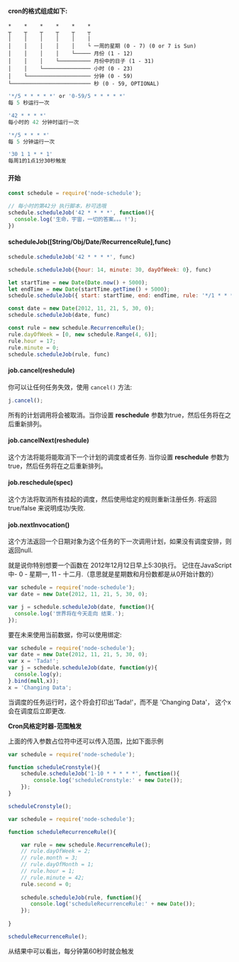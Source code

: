 #### cron的格式组成如下:

```
*    *    *    *    *    *
┬    ┬    ┬    ┬    ┬    ┬
│    │    │    │    │    |
│    │    │    │    │    └ 一周的星期 (0 - 7) (0 or 7 is Sun)
│    │    │    │    └───── 月份 (1 - 12)
│    │    │    └────────── 月份中的日子 (1 - 31)
│    │    └─────────────── 小时 (0 - 23)
│    └──────────────────── 分钟 (0 - 59)
└───────────────────────── 秒 (0 - 59, OPTIONAL)
```



```js
'*/5 * * * * *' or '0-59/5 * * * * *'
每 5 秒运行一次

'42 * * * *'
每小时的 42 分钟时运行一次

'*/5 * * * *'
每 5 分钟运行一次

'30 1 1 * * 1'
每周1的1点1分30秒触发
```



#### 开始

```js
const schedule = require('node-schedule');

// 每小时的第42分 执行脚本，秒可选哦
schedule.scheduleJob('42 * * * *', function(){
  console.log('生命，宇宙，一切的答案。。。!');
})

```



#### scheduleJob([String/Obj/Date/RecurrenceRule],func)

```js
schedule.scheduleJob('42 * * * *', func)

schedule.scheduleJob({hour: 14, minute: 30, dayOfWeek: 0}, func)

let startTime = new Date(Date.now() + 5000);
let endTime = new Date(startTime.getTime() + 5000);
schedule.scheduleJob({ start: startTime, end: endTime, rule: '*/1 * * * * *' }, func)

const date = new Date(2012, 11, 21, 5, 30, 0);
schedule.scheduleJob(date, func)

const rule = new schedule.RecurrenceRule();
rule.dayOfWeek = [0, new schedule.Range(4, 6)];
rule.hour = 17;
rule.minute = 0;
schedule.scheduleJob(rule, func)
```



#### job.cancel(reshedule)

你可以让任何任务失效，使用 `cancel()` 方法:

```js
j.cancel();
```

所有的计划调用将会被取消。当你设置 **reschedule** 参数为true，然后任务将在之后重新排列。



#### job.cancelNext(reshedule)

这个方法将能将能取消下一个计划的调度或者任务.
 当你设置 **reschedule** 参数为true，然后任务将在之后重新排列。



#### job.reschedule(spec)

这个方法将取消所有挂起的调度，然后使用给定的规则重新注册任务.
 将返回 true/false 来说明成功/失败.



#### job.nextInvocation()

这个方法返回一个日期对象为这个任务的下一次调用计划，如果没有调度安排，则返回null.



就是说你特别想要一个函数在 2012年12月12日早上5:30执行。
 记住在JavaScript中- 0 - 星期一, 11 - 十二月.（意思就是星期数和月份数都是从0开始计数的）

```js
var schedule = require('node-schedule');
var date = new Date(2012, 11, 21, 5, 30, 0);

var j = schedule.scheduleJob(date, function(){
  console.log('世界将在今天走向 结束.');
});
```



要在未来使用当前数据，你可以使用绑定:

```js
var schedule = require('node-schedule');
var date = new Date(2012, 11, 21, 5, 30, 0);
var x = 'Tada!';
var j = schedule.scheduleJob(date, function(y){
  console.log(y);
}.bind(null,x));
x = 'Changing Data';
```

当调度的任务运行时，这个将会打印出'Tada!'，而不是 'Changing Data'，
 这个x会在调度后立即更改.

 

 **Cron风格定时器-范围触发**

上面的传入参数占位符中还可以传入范围，比如下面示例

```js
var schedule = require('node-schedule');

function scheduleCronstyle(){
    schedule.scheduleJob('1-10 * * * * *', function(){
        console.log('scheduleCronstyle:' + new Date());
    }); 
}

scheduleCronstyle();
```

 

```js
var schedule = require('node-schedule');

function scheduleRecurrenceRule(){

    var rule = new schedule.RecurrenceRule();
    // rule.dayOfWeek = 2;
    // rule.month = 3;
    // rule.dayOfMonth = 1;
    // rule.hour = 1;
    // rule.minute = 42;
    rule.second = 0;
    
    schedule.scheduleJob(rule, function(){
       console.log('scheduleRecurrenceRule:' + new Date());
    });
   
}

scheduleRecurrenceRule();
```

从结果中可以看出，每分钟第60秒时就会触发 